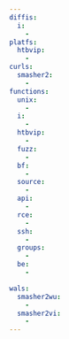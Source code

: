 ```yaml
---
diffis:
  i:
    -
platfs:
  htbvip:
    -
curls:
  smasher2:
    -
functions:
  unix:
    -
  i:
    -
  htbvip:
    -
  fuzz:
    -
  bf:
    -
  source:
    -
  api:
    -
  rce:
    -
  ssh:
    -
  groups:
    -
  be:
    -

wals:
  smasher2wu:
    -
  smasher2vi:
    -
---
```

